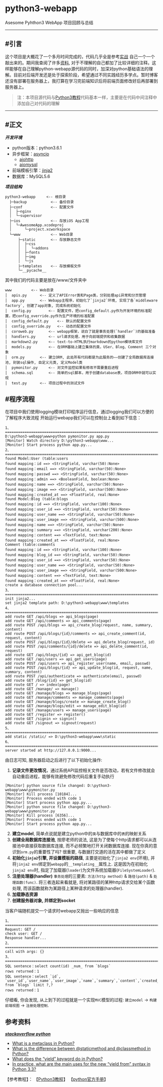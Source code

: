 # python3-webapp
 
Asesome Pyhthon3 WebApp 项目回顾与总结

***

## #引言

这个项目是大概花了一个多月时间完成的，代码几乎全是参考[实战](http://www.liaoxuefeng.com/wiki/0014316089557264a6b348958f449949df42a6d3a2e542c000/001432170876125c96f6cc10717484baea0c6da9bee2be4000) 自己一个一个敲出来的。期间我查阅了许多[资料](#reference), 对于不理解的自己都加了比较详细的注释。这样能够在自己理解python-webapp源代码的同时，加深对python基础语法的理解。目前对后端开发还是处于探索阶段，希望通过不同实践经历多学点。暂时博客还没有部署在服务器上，我打算在学习完前端知识后将前端页面修改好后再部署到服务器上。

> 注：本项目源代码与[Python3教程](http://www.liaoxuefeng.com/wiki/0014316089557264a6b348958f449949df42a6d3a2e542c000)代码基本一样，主要是在代码中间注释中添加自己对代码的理解

***

## #正文

***开发环境***

* python版本：python3.6.1		
* 异步框架：[asyncio](https://docs.python.org/3/library/asyncio.html)
	* [aiohttp](http://aiohttp.readthedocs.org/en/stable/web.html)
	* [aiomysql](http://aiomysql.readthedocs.io/en/latest/index.html)
* 前端模板引擎：[jinja2](http://jinja.pocoo.org/docs/latest/)
* 数据库：MySQL5.6

***项目结构***

    python3-webapp     <-- 根目录
	  ├─backup           <-- 备份目录			
	  ├─conf             <-- 配置文件
	  │  ├─nginx
	  │  └─supervisor
	  ├─ios              <-- 存放iOS App工程
	  │  └─AwesomeApp.xcodeproj
	  │      └─project.xcworkspace
	  └─www              <-- Web目录
	      ├─static       <-- 存放静态文件
	      │  ├─css
	      │  │  └─addons
	      │  ├─fonts
	      │  ├─img
	      │  └─js
	      ├─templates    <-- 存放模板文件
	      └─__pycache__

其中我们的代码主要是放在/www/文件夹中

	www			<-- Web目录
	│  apis.py		<-- 定义了APIError类和Page类，分别处理api异常和分页管理
	│  app.py		<-- Webapp主程序，初始化了`jinja2`环境, 实现了各`middleware factory`, 创建了app对象, 完成系统初始化
	│  config.py		<-- 配置文件，把config_default.py作为开发环境的标准配置，把config_override.py作为生产环境的标准配置
	│  config_default.py	<-- 默认的配置文件
	│  config_override.py	<-- 动态的配置文件
	│  coroweb.py		<-- webapp框架，说白了就是事务处理(`handler`)的基础准备
	│  handlers.py		<-- url请求处理，用于向前端提供和收集数据
	│  markdown2.py		<-- text-to-HTML执行markdown的python模块库文件
	│  models.py		<-- 在ORM基础上建立集体的类，USer、Blog、Comment 三个对象
	│  orm.py		<-- 建立ORM, 此处所有代码都是为此服务的——创建了全局数据库连接池, 封装sql操作, 自定义元类, 定义Model类
	│  pymonitor.py		<-- 对文件监控如果有修改不需要重启进程
	│  schema.sql		<-- 简单的sql脚本，用于创建database表，项目ORM中就可以实现
	│  test.py		<-- 项目过程中的测试文件

## #程序流程

在项目中我们使用logging模块打印程序运行信息，通过logging我们可以方便的了解程序大致流程
开始运行webapp我们可以在控制台上看到如下信息：

```
1、======================================================================================
D:\python3-webapp\www>python pymonitor.py app.py
[Monitor] Watch directory D:\python3-webapp\www...	
[Monitor] Start process python app.py...
2、=======================================================================================
found Model:User (table:users
found mapping：id ==> <StringField, varchar(50):None>
found mapping：email ==> <StringField, varchar(50):None>
found mapping：passwd ==> <StringField, varchar(50):None>
found mapping：admin ==> <BooleanField, boolean:None>
found mapping：name ==> <StringField, varchar(50):None>
found mapping：image ==> <StringField, varchar(500):None>
found mapping：created_at ==> <FloatField, real:None>
found Model:Blog (table:blogs
found mapping：id ==> <StringField, varchar(100):None>
found mapping：user_id ==> <StringField, varchar(50):None>
found mapping：user_name ==> <StringField, varchar(50):None>
found mapping：user_image ==> <StringField, varchar(500):None>
found mapping：name ==> <StringField, varchar(50):None>
found mapping：summary ==> <StringField, varchar(200):None>
found mapping：content ==> <TextField, text:None>
found mapping：created_at ==> <FloatField, real:None>
Comment (table:comments
found mapping：id ==> <StringField, varchar(100):None>
found mapping：blog_id ==> <StringField, varchar(50):None>
found mapping：user_id ==> <StringField, varchar(50):None>
found mapping：user_name ==> <StringField, varchar(50):None>
found mapping：user_image ==> <StringField, varchar(500:None>
found mapping：content ==> <TextField, text:None>
found mapping：created_at ==> <FloatField, real:None>
create a database connection pool...
3、========================================================================================
init jinja2...
set jinja2 template path: D:\python3-webapp\www\templates
4、========================================================================================
add route GET /api/blogs => api_blogs(page)
add route GET /api/comments => api_comments(page)
add route POST /api/blogs => api_create_blog(request, name, summary, content)
add route POST /api/blogs/{id}/comments => api_create_comment(id, request, content)
add route POST /api/blogs/{id}/delete => api_delete_blog(request, id)
add route POST /api/comments/{id}/delete => api_delete_comment(id, request)
add route GET /api/blogs/{id} => api_get_blog(id)
add route GET /api/users => api_get_users(page)
add route POST /api/users => api_register_user(name, email, passwd)
add route POST /api/blogs/{id} => api_update_blog(id, request, name, summary, content)
add route POST /api/authenticate => authenticate(email, passwd)
add route GET /blog/{id} => get_blog(id)
add route GET / => index(page)
add route GET /manage/ => manage()
add route GET /manage/blogs => manage_blogs(page)
add route GET /manage/comments => manage_comments(page)
add route GET /manage/blogs/create => manage_create_blog()
add route GET /manage/blogs/edit => manage_edit_blog(id)
add route GET /manage/users => manage_users(page)
add route GET /register => register()
add route GET /signin => signin()
add route GET /signout => signout(request)
5、========================================================================================
add static /static/ => D:\python3-webapp\www\static
6、========================================================================================
server started at http://127.0.0.1:9000...
```
由日志可知, 服务器启动之后进行了以下初始化操作:

1. **记录文件更改情况**，通过系统API监控相关文件是否改动，若有文件修改就会自动重启进程，能够有效避免修改代码后重复手动执行

```
[Monitor] python source file changed: D:\python3-webapp\www\pymonitor.py
[Monitor] Kill process [10184]...
[Monitor] Process ended with code 1
[Monitor] Start process python app.py...
[Monitor] python source file changed: D:\python3-webapp\www\pymonitor.py
[Monitor] Kill process [6356]...
[Monitor] Process ended with code 1
[Monitor] Start process python app.py...
```
2. **建立model**, 简单点说就是建立python中的`类`与数据库中的`表`的映射关系
3. **创建全局数据库连接池**, 按廖老师的说法, 这是为了使每个http请求都可以从连接池中直接获取数据库连接, 而不必频繁地打开关闭数据库连接. 现在你真的意识到`orm.py`的重要性了吗? 很重要, 与数据打交道的活在其中都做了定义
3. **初始化`jinja2`引擎, 并设置模板的路径**, 主要是初始化了`jinja2 env`(环境), 并将`jinja2 env`绑定到`webapp`的`__templating__`属性上. 这是因为在初始化`jinja2 env`时, 指定了加载器(`loader`)为文件系统加载器(`FileSystemLoader`).
4. **注册处理器(handler)** `事务处理`的三要素: `方法(http method)` &  `路径(path)` & `处理函数(func)`. 将三者连起来看就是, 将对某路径的某种http请求交给某个函数处理, 而该函数就称为某路径上某种请求的处理器(handler).
5. **加载静态资源**
6. **创建服务器对象, 并绑定到socket**

当客户端随机提交一个请求时webapp又抛出一些响应的信息
```
1、============================================================================================
Request: GET /
check user: GET /
Response handler...
2、===========================================================================================
call with args: {}
3、===========================================================================================
SQL sentence：select count(id) _num_ from `blogs`
rows returned：1
SQL sentence：select `id`, `user_id`,`user_name`,`user_image`,`name`,`summary`,`content`,`created_at` from `blogs` limit ?,?
rows returned：1
```

仔细看, 你会发现, 从上到下的过程就是一个实现`MVC`模型的过程: `建立model` -> `构建前端视图` -> `注册处理控制`. 



## #


## 参考资料

<p id="reference"></p>

***[stackoverflow python](http://stackoverflow.com/questions/tagged/python?page=2&sort=votes&pagesize=15)***

- [What is a metaclass in Python?](http://stackoverflow.com/questions/100003/what-is-a-metaclass-in-python)
- [What is the difference between @staticmethod and @classmethod in Python?](http://stackoverflow.com/questions/136097/what-is-the-difference-between-staticmethod-and-classmethod-in-python)
- [What does the “yield” keyword do in Python?](http://stackoverflow.com/questions/231767/what-does-the-yield-keyword-do-in-python)
- [In practice, what are the main uses for the new “yield from” syntax in Python 3.3?](http://stackoverflow.com/questions/9708902/in-practice-what-are-the-main-uses-for-the-new-yield-from-syntax-in-python-3)

【参考教程】：
【[Python3教程](http://www.liaoxuefeng.com/wiki/0014316089557264a6b348958f449949df42a6d3a2e542c000)】
【[python官方手册](https://docs.python.org/3/tutorial/index.html)】

